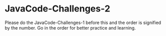 # JavaCode-Challenges-2

Please do the JavaCode-Challenges-1 before this and the order is signified by the number. Go in the order for better practice and learning.
